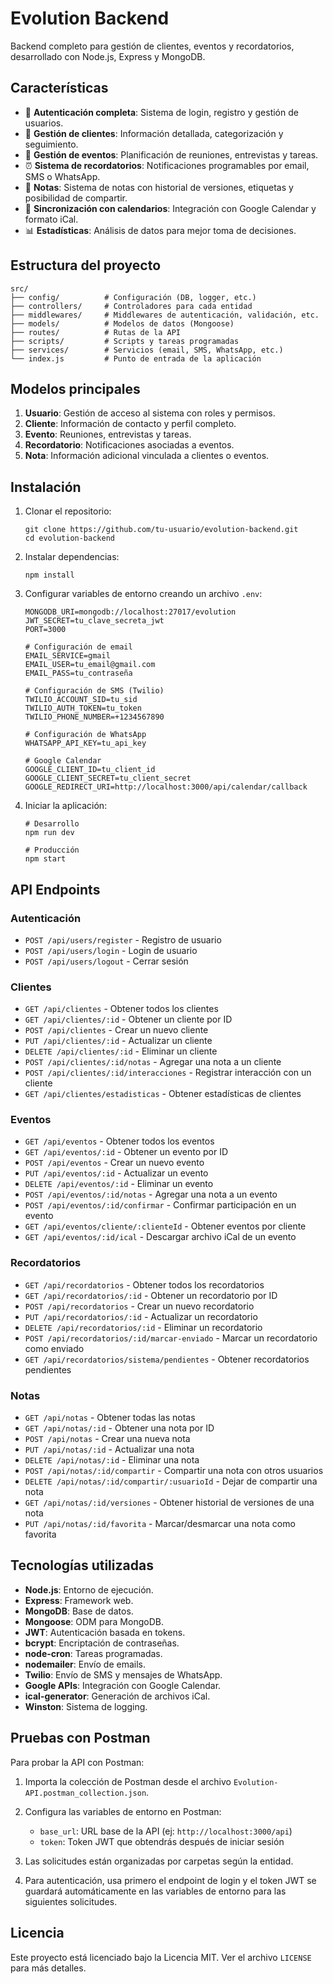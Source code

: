 # Evolution Backend

Backend completo para gestión de clientes, eventos y recordatorios, desarrollado con Node.js, Express y MongoDB.

## Características

- 🔐 **Autenticación completa**: Sistema de login, registro y gestión de usuarios.
- 👥 **Gestión de clientes**: Información detallada, categorización y seguimiento.
- 📅 **Gestión de eventos**: Planificación de reuniones, entrevistas y tareas.
- ⏰ **Sistema de recordatorios**: Notificaciones programables por email, SMS o WhatsApp.
- 📝 **Notas**: Sistema de notas con historial de versiones, etiquetas y posibilidad de compartir.
- 🔄 **Sincronización con calendarios**: Integración con Google Calendar y formato iCal.
- 📊 **Estadísticas**: Análisis de datos para mejor toma de decisiones.

## Estructura del proyecto

```
src/
├── config/          # Configuración (DB, logger, etc.)
├── controllers/     # Controladores para cada entidad
├── middlewares/     # Middlewares de autenticación, validación, etc.
├── models/          # Modelos de datos (Mongoose)
├── routes/          # Rutas de la API
├── scripts/         # Scripts y tareas programadas
├── services/        # Servicios (email, SMS, WhatsApp, etc.)
└── index.js         # Punto de entrada de la aplicación
```

## Modelos principales

1. **Usuario**: Gestión de acceso al sistema con roles y permisos.
2. **Cliente**: Información de contacto y perfil completo.
3. **Evento**: Reuniones, entrevistas y tareas.
4. **Recordatorio**: Notificaciones asociadas a eventos.
5. **Nota**: Información adicional vinculada a clientes o eventos.

## Instalación

1. Clonar el repositorio:
   ```
   git clone https://github.com/tu-usuario/evolution-backend.git
   cd evolution-backend
   ```

2. Instalar dependencias:
   ```
   npm install
   ```

3. Configurar variables de entorno creando un archivo `.env`:
   ```
   MONGODB_URI=mongodb://localhost:27017/evolution
   JWT_SECRET=tu_clave_secreta_jwt
   PORT=3000
   
   # Configuración de email
   EMAIL_SERVICE=gmail
   EMAIL_USER=tu_email@gmail.com
   EMAIL_PASS=tu_contraseña
   
   # Configuración de SMS (Twilio)
   TWILIO_ACCOUNT_SID=tu_sid
   TWILIO_AUTH_TOKEN=tu_token
   TWILIO_PHONE_NUMBER=+1234567890
   
   # Configuración de WhatsApp
   WHATSAPP_API_KEY=tu_api_key
   
   # Google Calendar
   GOOGLE_CLIENT_ID=tu_client_id
   GOOGLE_CLIENT_SECRET=tu_client_secret
   GOOGLE_REDIRECT_URI=http://localhost:3000/api/calendar/callback
   ```

4. Iniciar la aplicación:
   ```
   # Desarrollo
   npm run dev
   
   # Producción
   npm start
   ```

## API Endpoints

### Autenticación

- `POST /api/users/register` - Registro de usuario
- `POST /api/users/login` - Login de usuario
- `POST /api/users/logout` - Cerrar sesión

### Clientes

- `GET /api/clientes` - Obtener todos los clientes
- `GET /api/clientes/:id` - Obtener un cliente por ID
- `POST /api/clientes` - Crear un nuevo cliente
- `PUT /api/clientes/:id` - Actualizar un cliente
- `DELETE /api/clientes/:id` - Eliminar un cliente
- `POST /api/clientes/:id/notas` - Agregar una nota a un cliente
- `POST /api/clientes/:id/interacciones` - Registrar interacción con un cliente
- `GET /api/clientes/estadisticas` - Obtener estadísticas de clientes

### Eventos

- `GET /api/eventos` - Obtener todos los eventos
- `GET /api/eventos/:id` - Obtener un evento por ID
- `POST /api/eventos` - Crear un nuevo evento
- `PUT /api/eventos/:id` - Actualizar un evento
- `DELETE /api/eventos/:id` - Eliminar un evento
- `POST /api/eventos/:id/notas` - Agregar una nota a un evento
- `POST /api/eventos/:id/confirmar` - Confirmar participación en un evento
- `GET /api/eventos/cliente/:clienteId` - Obtener eventos por cliente
- `GET /api/eventos/:id/ical` - Descargar archivo iCal de un evento

### Recordatorios

- `GET /api/recordatorios` - Obtener todos los recordatorios
- `GET /api/recordatorios/:id` - Obtener un recordatorio por ID
- `POST /api/recordatorios` - Crear un nuevo recordatorio
- `PUT /api/recordatorios/:id` - Actualizar un recordatorio
- `DELETE /api/recordatorios/:id` - Eliminar un recordatorio
- `POST /api/recordatorios/:id/marcar-enviado` - Marcar un recordatorio como enviado
- `GET /api/recordatorios/sistema/pendientes` - Obtener recordatorios pendientes

### Notas

- `GET /api/notas` - Obtener todas las notas
- `GET /api/notas/:id` - Obtener una nota por ID
- `POST /api/notas` - Crear una nueva nota
- `PUT /api/notas/:id` - Actualizar una nota
- `DELETE /api/notas/:id` - Eliminar una nota
- `POST /api/notas/:id/compartir` - Compartir una nota con otros usuarios
- `DELETE /api/notas/:id/compartir/:usuarioId` - Dejar de compartir una nota
- `GET /api/notas/:id/versiones` - Obtener historial de versiones de una nota
- `PUT /api/notas/:id/favorita` - Marcar/desmarcar una nota como favorita

## Tecnologías utilizadas

- **Node.js**: Entorno de ejecución.
- **Express**: Framework web.
- **MongoDB**: Base de datos.
- **Mongoose**: ODM para MongoDB.
- **JWT**: Autenticación basada en tokens.
- **bcrypt**: Encriptación de contraseñas.
- **node-cron**: Tareas programadas.
- **nodemailer**: Envío de emails.
- **Twilio**: Envío de SMS y mensajes de WhatsApp.
- **Google APIs**: Integración con Google Calendar.
- **ical-generator**: Generación de archivos iCal.
- **Winston**: Sistema de logging.

## Pruebas con Postman

Para probar la API con Postman:

1. Importa la colección de Postman desde el archivo `Evolution-API.postman_collection.json`.
2. Configura las variables de entorno en Postman:
   - `base_url`: URL base de la API (ej: `http://localhost:3000/api`)
   - `token`: Token JWT que obtendrás después de iniciar sesión

3. Las solicitudes están organizadas por carpetas según la entidad.
4. Para autenticación, usa primero el endpoint de login y el token JWT se guardará automáticamente en las variables de entorno para las siguientes solicitudes.

## Licencia

Este proyecto está licenciado bajo la Licencia MIT. Ver el archivo `LICENSE` para más detalles. 